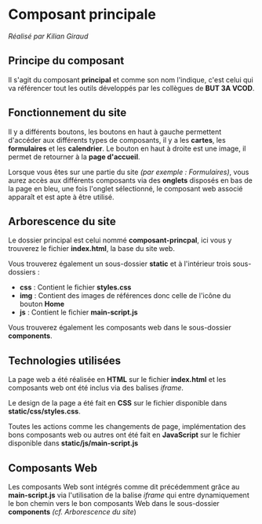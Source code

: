 # Composant principale 
*Réalisé par Kilian Giraud*

## Principe du composant

Il s'agit du composant **principal** et comme son nom l'indique, c'est celui qui va référencer tout les outils développés par les collègues de **BUT 3A VCOD**.

## Fonctionnement du site

Il y a différents boutons, les boutons en haut à gauche permettent d'accéder aux différents types de composants, il y a les **cartes**, les **formulaires** et les **calendrier**. Le bouton en haut à droite est une image, il permet de retourner à la **page d'accueil**.

Lorsque vous êtes sur une partie du site *(par exemple : Formulaires)*, vous aurez accès aux différents composants via des **onglets** disposés en bas de la page en bleu, une fois l'onglet sélectionné, le composant web associé apparaît et est apte à être utilisé.

## Arborescence du site

Le dossier principal est celui nommé **composant-princpal**, ici vous y trouverez le fichier **index.html**, la base du site web.

Vous trouverez également un sous-dossier **static** et à l'intérieur trois sous-dossiers :
- **css** : Contient le fichier **styles.css**
- **img** : Contient des images de références donc celle de l'icône du bouton **Home**
- **js** : Contient le fichier **main-script.js**

Vous trouverez également les composants web dans le sous-dossier **components**.

## Technologies utilisées

La page web a été réalisée en **HTML** sur le fichier **index.html** et les composants web ont été inclus via des balises *iframe*.

Le design de la page a été fait en **CSS** sur le fichier disponible dans **static/css/styles.css**.

Toutes les actions comme les changements de page, implémentation des bons composants web ou autres ont été fait en **JavaScript** sur le fichier disponible dans **static/js/main-script.js**

## Composants Web

Les composants Web sont intégrés comme dit précédemment grâce au **main-script.js** via l'utilisation de la balise *iframe* qui entre dynamiquement le bon chemin vers le bon composants Web dans le sous-dossier **components** *(cf. Arborescence du site*)